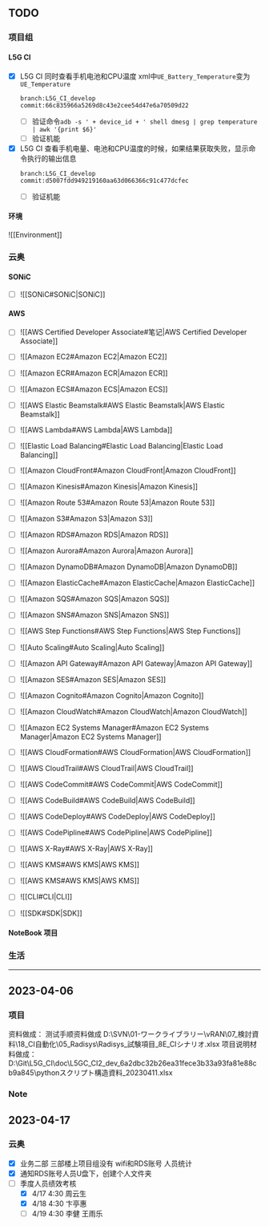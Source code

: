 ## TODO
### 项目组
#### L5G CI
- [x] L5G CI 同时查看手机电池和CPU温度
    xml中`UE_Battery_Temperature`变为`UE_Temperature`
    ```
    branch:L5G_CI_develop
    commit:66c835966a5269d8c43e2cee54d47e6a70509d22
    ```
    - [ ] 验证命令`adb -s ' + device_id + ' shell dmesg | grep temperature | awk '{print $6}'`
    - [ ] 验证机能
- [x] L5G CI 查看手机电量、电池和CPU温度的时候，如果结果获取失败，显示命令执行的输出信息
    ```
    branch:L5G_CI_develop
    commit:d5007fdd949219160aa63d066366c91c477dcfec
    ```
    - [ ] 验证机能
#### 环境
![[Environment]]

### 云奥
#### SONiC
- [ ] ![[SONiC#SONiC|SONiC]]
#### AWS
- [ ] ![[AWS Certified Developer Associate#笔记|AWS Certified Developer Associate]]

- [ ] ![[Amazon EC2#Amazon EC2|Amazon EC2]]
- [ ] ![[Amazon ECR#Amazon ECR|Amazon ECR]]
- [ ] ![[Amazon ECS#Amazon ECS|Amazon ECS]]
- [ ] ![[AWS Elastic Beamstalk#AWS Elastic Beamstalk|AWS Elastic Beamstalk]]
- [ ] ![[AWS Lambda#AWS Lambda|AWS Lambda]]
- [ ] ![[Elastic Load Balancing#Elastic Load Balancing|Elastic Load Balancing]]
- [ ] ![[Amazon CloudFront#Amazon CloudFront|Amazon CloudFront]]
- [ ] ![[Amazon Kinesis#Amazon Kinesis|Amazon Kinesis]]
- [ ] ![[Amazon Route 53#Amazon Route 53|Amazon Route 53]]
- [ ] ![[Amazon S3#Amazon S3|Amazon S3]]
- [ ] ![[Amazon RDS#Amazon RDS|Amazon RDS]]
- [ ] ![[Amazon Aurora#Amazon Aurora|Amazon Aurora]]
- [ ] ![[Amazon DynamoDB#Amazon DynamoDB|Amazon DynamoDB]]
- [ ] ![[Amazon ElasticCache#Amazon ElasticCache|Amazon ElasticCache]]
- [ ] ![[Amazon SQS#Amazon SQS|Amazon SQS]]
- [ ] ![[Amazon SNS#Amazon SNS|Amazon SNS]]
- [ ] ![[AWS Step Functions#AWS Step Functions|AWS Step Functions]]
- [ ] ![[Auto Scaling#Auto Scaling|Auto Scaling]]
- [ ] ![[Amazon API Gateway#Amazon API Gateway|Amazon API Gateway]]
- [ ] ![[Amazon SES#Amazon SES|Amazon SES]]
- [ ] ![[Amazon Cognito#Amazon Cognito|Amazon Cognito]]
- [ ] ![[Amazon CloudWatch#Amazon CloudWatch|Amazon CloudWatch]]
- [ ] ![[Amazon EC2 Systems Manager#Amazon EC2 Systems Manager|Amazon EC2 Systems Manager]]
- [ ] ![[AWS CloudFormation#AWS CloudFormation|AWS CloudFormation]]
- [ ] ![[AWS CloudTrail#AWS CloudTrail|AWS CloudTrail]]
- [ ] ![[AWS CodeCommit#AWS CodeCommit|AWS CodeCommit]]
- [ ] ![[AWS CodeBuild#AWS CodeBuild|AWS CodeBuild]]
- [ ] ![[AWS CodeDeploy#AWS CodeDeploy|AWS CodeDeploy]]
- [ ] ![[AWS CodePipline#AWS CodePipline|AWS CodePipline]]
- [ ] ![[AWS X-Ray#AWS X-Ray|AWS X-Ray]]
- [ ] ![[AWS KMS#AWS KMS|AWS KMS]]
- [ ] ![[AWS KMS#AWS KMS|AWS KMS]]
- [ ] ![[CLI#CLI|CLI]]
- [ ] ![[SDK#SDK|SDK]]
#### NoteBook 项目

### 生活

---
## 2023-04-06
### 项目
资料做成：
	测试手顺资料做成
		D:\SVN\01-ワークライブラリー\vRAN\07_検討資料\18_CI自動化\05_Radisys\Radisys_試験項目_8E_CIシナリオ.xlsx
	项目说明材料做成：
		D:\Git\L5G_CI\doc\L5GC_CI2_dev_6a2dbc32b26ea31fece3b33a93fa81e88cb9a845\pythonスクリプト構造資料_20230411.xlsx
### Note

## 2023-04-17
### 云奥
- [X] 业务二部 三部楼上项目组没有 wifi和RDS账号 人员统计
- [X] 通知RDS账号人员U盘下，创建个人文件夹
- [ ] 季度人员绩效考核
  - [X] 4/17 4:30 周云生
  - [X] 4/18 4:30 卞亭惠
  - [ ] 4/19 4:30 李健 王雨乐